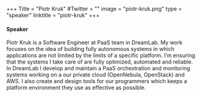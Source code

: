 +++
Title = "Piotr Kruk"
#Twitter = ""
image = "piotr-kruk.png"
type = "speaker"
linktitle = "piotr-kruk"
+++

#### Speaker

Piotr Kruk is a Software Engineer at PaaS team in DreamLab. My work focuses on the idea of building fully autonomous systems in which applications are not limited by the limits of a specific platform. I’m ensuring that the systems I take care of are fully optimized, automated and reliable. In DreamLab I develop and maintain a PaaS orchestration and monitoring systems working on a our private cloud (OpenNebula, OpenStack) and AWS. I also create and design tools for our programmers which keeps a platform environment they use as effective as possible.
